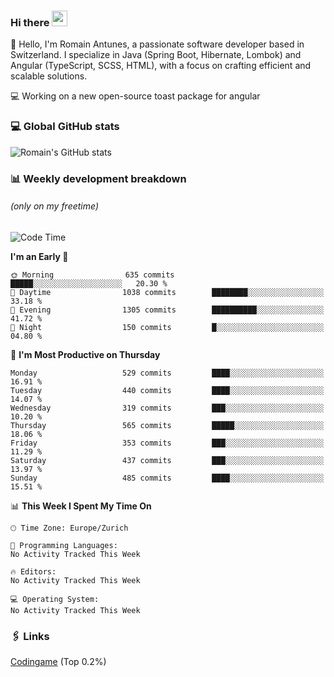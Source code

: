 ### Hi there <img src="https://media.giphy.com/media/hvRJCLFzcasrR4ia7z/giphy.gif" width="25px" height="25px">

👋 Hello, I'm Romain Antunes, a passionate software developer based in Switzerland. I specialize in Java (Spring Boot, Hibernate, Lombok) and Angular (TypeScript, SCSS, HTML), with a focus on crafting efficient and scalable solutions.

💻 Working on a new open-source toast package for angular

### 💻 Global GitHub stats
![Romain's GitHub stats](https://github-readme-streak-stats.herokuapp.com?user=RomainAntunes&theme=dark)


### 📊 Weekly development breakdown 
###### *(only on my freetime)*

<!--START_SECTION:wakastats-->
![Code Time](http://img.shields.io/badge/Code%20Time-1%2C811%20hrs%2047%20mins-blue)

**I'm an Early 🐤** 

```text
🌞 Morning                635 commits         █████░░░░░░░░░░░░░░░░░░░░   20.30 % 
🌆 Daytime                1038 commits        ████████░░░░░░░░░░░░░░░░░   33.18 % 
🌃 Evening                1305 commits        ██████████░░░░░░░░░░░░░░░   41.72 % 
🌙 Night                  150 commits         █░░░░░░░░░░░░░░░░░░░░░░░░   04.80 % 
```
📅 **I'm Most Productive on Thursday** 

```text
Monday                   529 commits         ████░░░░░░░░░░░░░░░░░░░░░   16.91 % 
Tuesday                  440 commits         ████░░░░░░░░░░░░░░░░░░░░░   14.07 % 
Wednesday                319 commits         ███░░░░░░░░░░░░░░░░░░░░░░   10.20 % 
Thursday                 565 commits         █████░░░░░░░░░░░░░░░░░░░░   18.06 % 
Friday                   353 commits         ███░░░░░░░░░░░░░░░░░░░░░░   11.29 % 
Saturday                 437 commits         ███░░░░░░░░░░░░░░░░░░░░░░   13.97 % 
Sunday                   485 commits         ████░░░░░░░░░░░░░░░░░░░░░   15.51 % 
```


📊 **This Week I Spent My Time On** 

```text
🕑︎ Time Zone: Europe/Zurich

💬 Programming Languages: 
No Activity Tracked This Week

🔥 Editors: 
No Activity Tracked This Week

💻 Operating System: 
No Activity Tracked This Week
```


<!--END_SECTION:wakastats-->

### 🖇 Links

[Codingame](https://www.codingame.com/profile/defc3ee5279aecc1bb6114e1f994ea9b3325423) (Top 0.2%)

